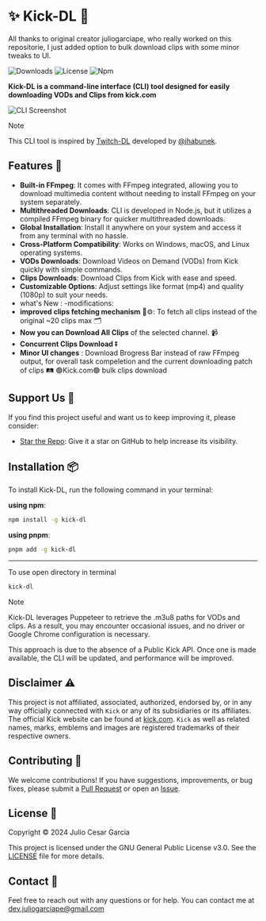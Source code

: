 # :sparkles: Kick-DL :frog:
All thanks to original creator juliogarciape, who really worked on this repositorie, I just added option to bulk download clips with some minor tweaks to UI.



![Downloads](https://img.shields.io/npm/dm/kick-dl?label=Downloads&color=red&logo=npm)
![License](https://img.shields.io/npm/l/kick-dl?label=License&color=blue&logo=github)
![Npm](https://img.shields.io/npm/v/kick-dl?label=npm&color=&logo=npm)

**Kick-DL is a command-line interface (CLI) tool designed for easily downloading VODs and Clips from kick.com**

![CLI Screenshot](media/screenshot.png)

> [!NOTE]
> This CLI tool is inspired by [Twitch-DL](https://github.com/ihabunek/twitch-dl) developed by [@ihabunek](https://github.com/ihabunek).

## Features :rocket:

- **Built-in FFmpeg**: It comes with FFmpeg integrated, allowing you to download multimedia content without needing to install FFmpeg on your system separately.
- **Multithreaded Downloads**: CLI is developed in Node.js, but it utilizes a compiled FFmpeg binary for quicker multithreaded downloads.
- **Global Installation**: Install it anywhere on your system and access it from any terminal with no hassle.
- **Cross-Platform Compatibility**: Works on Windows, macOS, and Linux operating systems.
- **VODs Downloads**: Download Videos on Demand (VODs) from Kick quickly with simple commands.
- **Clips Downloads**: Download Clips from Kick with ease and speed.
- **Customizable Options**: Adjust settings like format (mp4) and quality (1080p) to suit your needs.
- what's New : -modifications:
- **improved clips fetching mechanism** 🧲⚙️: To fetch all clips instead of the original ~20 clips max 🗂️
- **Now you can Download All Clips** of the selected channel. 📹
- **Concurrent Clips Download** ⏬
- **Minor UI changes** : Download Brogress Bar instead of raw FFmpeg output, for overall task compeletion and the current downloading patch of clips 🛤️
🟢Kick.com🟢 bulk clips download
## Support Us :sparkling_heart:

If you find this project useful and want us to keep improving it, please consider:

- [Star the Repo](https://github.com/juliogarciape/kick-dl): Give it a star on GitHub to help increase its visibility.

## Installation :package:

To install Kick-DL, run the following command in your terminal:

**using npm**:

```sh
npm install -g kick-dl
```

**using pnpm**:

```sh
pnpm add -g kick-dl
```
-------------------
To use open directory in terminal
```sh
kick-dl
```
> [!NOTE]
> Kick-DL leverages Puppeteer to retrieve the .m3u8 paths for VODs and clips. As a result, you may encounter occasional issues, and no driver or Google Chrome configuration is necessary.
>
> This approach is due to the absence of a Public Kick API. Once one is made available, the CLI will be updated, and performance will be improved.

## Disclaimer :warning:

This project is not affiliated, associated, authorized, endorsed by, or in any way officially connected with `Kick` or any of its subsidiaries or its affiliates. The official Kick website can be found at [kick.com](https://kick.com). `Kick` as well as related names, marks, emblems and images are registered trademarks of their respective owners.

## Contributing :handshake:

We welcome contributions! If you have suggestions, improvements, or bug fixes, please submit a [Pull Request](https://github.com/juliogarciape/kick-dl/pulls) or open an [Issue](https://github.com/juliogarciape/kick-dl/issues).

## License :scroll:

Copyright :copyright: 2024 Julio Cesar Garcia

This project is licensed under the GNU General Public License v3.0. See the [LICENSE](LICENSE) file for more details.

## Contact :email:

Feel free to reach out with any questions or for help. You can contact me at [dev.juliogarciape@gmail.com](mailto:dev.juliogarciape@gmail.com)
